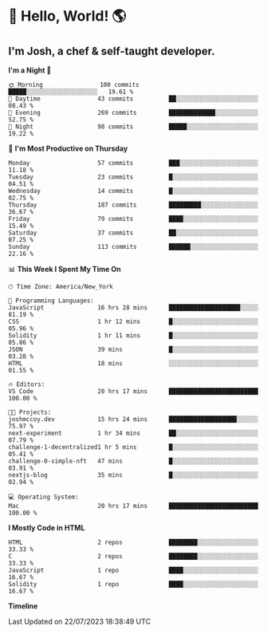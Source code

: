 # 👋 Hello, World! 🌎
## I'm Josh, a chef & self-taught developer.

<!-- I'm actively progressing through [roadmap.sh Full-Stack Developer roadmap](https://roadmap.sh/full-stack).  
HTML
CSS
JS
npm
Git
Tailwind
React
node.js
Python
SwiftUI
Solidity
Rust
I'm currently progressing through:
CS50X - Introduction to Computer Science 👨‍💻
CS50P - Introduction to Programming with Python 🐍
CS50W - Web Programming with Python and JavaScript 🕸️
-->

<!--START_SECTION:waka-->
<!-- ![Code Time](http://img.shields.io/badge/Code%20Time-9%20hrs%2019%20mins-blue) 

![Profile Views](http://img.shields.io/badge/Profile%20Views-205-blue)

**🐱 My GitHub Data** 

> 📦 3.5 kB Used in GitHub's Storage 
 > 
> 🏆 199 Contributions in the Year 2023
 > 
> 💼 Opted to Hire
 > 
> 📜 5 Public Repositories 
 > 
> 🔑 0 Private Repositories -->
 > 
**I'm a Night 🦉** 

```text
🌞 Morning                100 commits         █████░░░░░░░░░░░░░░░░░░░░   19.61 % 
🌆 Daytime                43 commits          ██░░░░░░░░░░░░░░░░░░░░░░░   08.43 % 
🌃 Evening                269 commits         █████████████░░░░░░░░░░░░   52.75 % 
🌙 Night                  98 commits          █████░░░░░░░░░░░░░░░░░░░░   19.22 % 
```
📅 **I'm Most Productive on Thursday** 

```text
Monday                   57 commits          ███░░░░░░░░░░░░░░░░░░░░░░   11.18 % 
Tuesday                  23 commits          █░░░░░░░░░░░░░░░░░░░░░░░░   04.51 % 
Wednesday                14 commits          █░░░░░░░░░░░░░░░░░░░░░░░░   02.75 % 
Thursday                 187 commits         █████████░░░░░░░░░░░░░░░░   36.67 % 
Friday                   79 commits          ████░░░░░░░░░░░░░░░░░░░░░   15.49 % 
Saturday                 37 commits          ██░░░░░░░░░░░░░░░░░░░░░░░   07.25 % 
Sunday                   113 commits         ██████░░░░░░░░░░░░░░░░░░░   22.16 % 
```


📊 **This Week I Spent My Time On** 

```text
🕑︎ Time Zone: America/New_York

💬 Programming Languages: 
JavaScript               16 hrs 28 mins      ████████████████████░░░░░   81.19 % 
CSS                      1 hr 12 mins        █░░░░░░░░░░░░░░░░░░░░░░░░   05.96 % 
Solidity                 1 hr 11 mins        █░░░░░░░░░░░░░░░░░░░░░░░░   05.86 % 
JSON                     39 mins             █░░░░░░░░░░░░░░░░░░░░░░░░   03.28 % 
HTML                     18 mins             ░░░░░░░░░░░░░░░░░░░░░░░░░   01.55 % 

🔥 Editors: 
VS Code                  20 hrs 17 mins      █████████████████████████   100.00 % 

🐱‍💻 Projects: 
joshmccoy.dev            15 hrs 24 mins      ███████████████████░░░░░░   75.97 % 
next-experiment          1 hr 34 mins        ██░░░░░░░░░░░░░░░░░░░░░░░   07.79 % 
challenge-1-decentralized1 hr 5 mins         █░░░░░░░░░░░░░░░░░░░░░░░░   05.41 % 
challenge-0-simple-nft   47 mins             █░░░░░░░░░░░░░░░░░░░░░░░░   03.91 % 
nextjs-blog              35 mins             █░░░░░░░░░░░░░░░░░░░░░░░░   02.94 % 

💻 Operating System: 
Mac                      20 hrs 17 mins      █████████████████████████   100.00 % 
```

**I Mostly Code in HTML** 

```text
HTML                     2 repos             ████████░░░░░░░░░░░░░░░░░   33.33 % 
C                        2 repos             ████████░░░░░░░░░░░░░░░░░   33.33 % 
JavaScript               1 repo              ████░░░░░░░░░░░░░░░░░░░░░   16.67 % 
Solidity                 1 repo              ████░░░░░░░░░░░░░░░░░░░░░   16.67 % 
```



**Timeline**

<!-- ![Lines of Code chart](https://raw.githubusercontent.com/joshmccoydev/joshmccoydev/main/assets/bar_graph.png) -->


 Last Updated on 22/07/2023 18:38:49 UTC
<!--END_SECTION:waka-->
